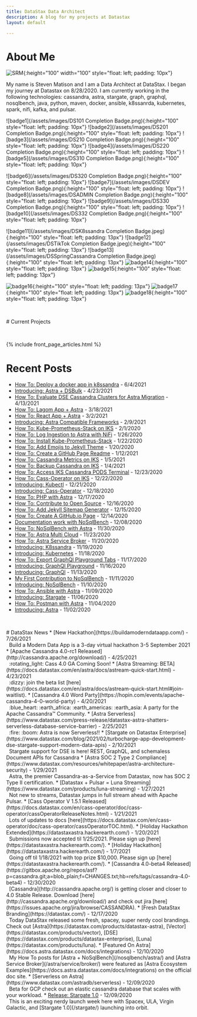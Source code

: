 ```yaml
---
title: DataStax Data Architect
description: A blog for my projects at Datastax
layout: default

---
```


# About Me

![SRM](/assets/images/SRM.png){:height="100" width="100" style="float: left; padding: 10px"}
 
My name is Steven Matison and I am a Data Architect at DataStax. I began my journey at Datastax on 8/28/2020. 
I am currently working in the following technologies: cassandra, astra, stargate, graph, graphql, nosqlbench, java, python, maven, docker, ansible, k8ssanrda, kubernetes, spark, nifi, kafka, and pulsar.

![badge1](/assets/images/DS101 Completion Badge.png){:height="100" style="float: left; padding: 10px"}
![badge2](/assets/images/DS201 Completion Badge.png){:height="100" style="float: left; padding: 10px"}
![badge3](/assets/images/DS210 Completion Badge.png){:height="100" style="float: left; padding: 10px"}
![badge4](/assets/images/DS220 Completion Badge.png){:height="100" style="float: left; padding: 10px"}
![badge5](/assets/images/DS310 Completion Badge.png){:height="100" style="float: left; padding: 10px"}

<div style="clear: both"></div>

![badge6](/assets/images/DS320 Completion Badge.png){:height="100" style="float: left; padding: 10px"}
![badge7](/assets/images/DSDEV Completion Badge.png){:height="100" style="float: left; padding: 10px"}
![badge8](/assets/images/DSADMIN Completion Badge.png){:height="100" style="float: left; padding: 10px"}
![badge9](/assets/images/DS330 Completion Badge.png){:height="100" style="float: left; padding: 10px"}
![badge10](/assets/images/DS332 Completion Badge.png){:height="100" style="float: left; padding: 10px"}

<div style="clear: both"></div>

![badge11](/assets/images/DSK8ssandra Completion Badge.jpeg){:height="100" style="float: left; padding: 13px"}
![badge12](/assets/images/DSTikTok Completion Badge.jpeg){:height="100" style="float: left; padding: 13px"}
![badge13](/assets/images/DSSpringCassandra Completion Badge.jpeg){:height="100" style="float: left; padding: 13px"}
![badge14](/assets/images/DSIntroToCassandra.png){:height="100" style="float: left; padding: 13px"}
![badge15](/assets/images/DSSqlToNoSql.png){:height="100" style="float: left; padding: 13px"}

<div style="clear: both"></div>

![badge16](/assets/images/DSIntroToNosql.png){:height="100" style="float: left; padding: 13px"}
![badge17](/assets/images/DSNetflixClone.png){:height="100" style="float: left; padding: 13px"}
![badge18](/assets/images/DSToDoApp.png){:height="100" style="float: left; padding: 13px"}

<div style="clear: both"></div>
<p>&nbsp;</p>
# Current Projects
<p>&nbsp;</p>
{% include front_page_articles.html %}

# Recent Posts
*	[How To: Deploy a docker app in k8ssandra](/k8ssandra/) - 6/4/2021
*	[Introducing: Astra + DSBulk](/astra/dsbulk/) - 4/23/2021 
*	[How To: Evaluate DSE Cassandra Clusters for Astra Migration](/astra/perseverance/) - 4/13/2021 
*	[How To: Lagom App + Astra](/astra/application/frameworks/lagom/) - 3/18/2021
*	[How To: React App + Astra](/astra/application/frameworks/react/) - 3/2/2021
* 	[Introducing: Astra Compatible Frameworks](/astra/application/frameworks/) - 2/9/2021
*	[How To: Kube-Prometheus-Stack on IKS](/kubernetes/cass-operator/iks/kube-prometheus-stack/) - 2/1/2020
*	[How To: Log Ingestion to Astra with NiFi](/astra/nifi/) - 1/26/2020
*	[How To: Install Kube-Prometheus-Stack](/kubernetes/cass-operator/kube-prometheus-stack/) - 1/22/2020
*   [How To: Add Emojis to Jekyll Theme](/blog/jekyll/jemoji/) - 1/20/2020
*	[How To: Create a GitHub Page Readme](/blog/github/page/readme/) - 1/12/2021
*	[How To: Cassandra Metrics on IKS](/kubernetes/cass-operator/iks/metrics/) - 1/5/2021
*	[How To: Backup Cassandra on IKS](/kubernetes/cass-operator/iks/backups/) - 1/4/2021
*	[How To: Access IKS Cassandra PODS Terminal](/kubernetes/cass-operator/iks/access/) - 12/23/2020
*	[How To: Cass-Operator on IKS](/kubernetes/cass-operator/iks/) - 12/22/2020
*	[Introducing: Kubectl](/kubernetes/kubectl/) - 12/21/2020
*	[Introducing: Cass-Operator](/kubernetes/cass-operator/) - 12/18/2020
*	[How To: PHP with Astra](/astra/drivers/php/) - 12/17/2020
*   <a href="/blog/contribute/opensource/">How To: Contribute to Open Source</a> - 12/16/2020
*   <a href="/blog/jekyll/sitemap/">How To: Add Jekyll Sitemap Generator</a> - 12/15/2020
*   <a href="/blog/create/github/page/">How To: Create A GitHub.io Page</a> - 12/14/2020
*   <a href="/nosqlbench/contribution/2/">Documentation work with NoSqlBench</a> - 12/08/2020
*	<a href="/nosqlbench/astra/">How To: NoSqlBench with Astra</a> - 11/30/2020
*	<a href="/astra/multi/cloud/">How To: Astra Multi Cloud</a> - 11/23/2020
*	<a href="/astra/service/broker/">How To: Astra Service Broker</a> - 11/20/2020
*	<a href="/k8ssandra/">Introducing: K8ssandra</a> - 11/19/2020
*   <a href="/kubernetes/">Introducing: Kubernetes</a> - 11/18/2020
*	<a href="/stargate/graphql/playground/day/1/">How To: Export GraphQl Playground Tabs</a> - 11/17/2020
*   <a href="/stargate/graphql/playground/">Introducing: GraphQl Playground</a> - 11/16/2020
*   <a href="/stargate/graphql/">Introducing: GraphQl</a> - 11/13/2020
*   <a href="/nosqlbench/contribution/1/">My First Contribution to NoSqlBench</a> - 11/11/2020
*   <a href="/nosqlbench/">Introducing: NoSqlBench</a> - 11/10/2020
*   <a href="/astra/ansible/">How To: Ansible with Astra</a> - 11/09/2020
*	<a href="/stargate/">Introducing: Stargate</a> - 11/06/2020
*   <a href="/astra/postman/">How To: Postman with Astra</a> - 11/04/2020
*	<a href="/astra/">Introducing: Astra</a> - 11/02/2020

<div style="clear: both"></div>
<p>&nbsp;</p>
# DataStax News
*	[New Hackathon](https://buildamoderndataapp.com/) - 7/26/2021
<br>&nbsp; Build a Modern Data App is a 3-day virtual hackathon 3-5 September 2021
*	[Apache Cassandra 4.0-rc1 Released](http://cassandra.apache.org/download/) - 4/25/2021
<br>&nbsp; :rotating_light: Cass 4.0 GA Coming Soon!
*	[Astra Streaming: BETA](https://docs.datastax.com/en/astra/docs/astream-quick-start.html) - 4/23/2021
<br>&nbsp; :dizzy: join the beta list [here](https://docs.datastax.com/en/astra/docs/astream-quick-start.html#join-waitlist).
*	[Cassandra 4.0 Word Party](https://hopin.com/events/apache-cassandra-4-0-world-party) - 4/20/2021
<br>&nbsp; :blue_heart: :earth_africa: :earth_americas: :earth_asia: A party for the Apache Cassandra™ Community.
*	[Astra Serverless](https://www.datastax.com/press-release/datastax-astra-shatters-serverless-database-service-barrier) - 2/25/2021
<br>&nbsp; :fire: :boom: Astra is now Serverless!!
*	[Stargate on Datastax Enterprise](https://www.datastax.com/blog/2021/02/turbocharge-app-development-dse-stargate-support-modern-data-apis) - 2/10/2021
<br>&nbsp; Stargate support for DSE is here! REST, GraphQL, and schemaless Document APIs for Cassandra
*	[Astra SOC 2 Type 2 Compliance](https://www.datastax.com/resources/whitepaper/astra-architecture-security) - 1/29/2021
<br>&nbsp; Astra, the premier Cassandra-as-a-Service from Datastax, now has SOC 2 Type II certification.
* 	[Datastax + Pulsar = Luna Streaming](https://www.datastax.com/products/luna-streaming) - 1/27/2021
<br>&nbsp; Not new to streams, Datastax jumps in full stream ahead with Apache Pulsar.
*	[Cass Operator V 1.5.1 Released](https://docs.datastax.com/en/cass-operator/doc/cass-operator/cassOperatorReleaseNotes.html) - 1/21/2021
<br>&nbsp; Lots of updates to docs [here](https://docs.datastax.com/en/cass-operator/doc/cass-operator/cassOperatorTOC.html).
*	[Holiday Hackathon Extended](https://datastaxastra.hackerearth.com/) - 1/20/2021
<br>&nbsp; Submissions now accepted til 1/25/2021.  Please sign up [here](https://datastaxastra.hackerearth.com/).
*	[Holiday Hackathon](https://datastaxastra.hackerearth.com/) - 1/7/2021
<br>&nbsp; Going off til 1/18/2021 with top prize $10,000.  Please sign up [here](https://datastaxastra.hackerearth.com/).
*	[Cassandra 4.0-beta4 Released](https://gitbox.apache.org/repos/asf?p=cassandra.git;a=blob_plain;f=CHANGES.txt;hb=refs/tags/cassandra-4.0-beta4) - 12/30/2020
<br>&nbsp; [Cassandra](http://cassandra.apache.org/) is getting closer and closer to 4.0 Stable Release.  Download [here](http://cassandra.apache.org/download/) and check out jira [here](https://issues.apache.org/jira/browse/CASSANDRA).  
*	[Fresh DataStax Branding](https://datastax.com/) - 12/17/2020
<br>&nbsp; Today DataStax released some fresh, spacey, super nerdy cool brandings. Check out [Astra](https://datastax.com/products/datastax-astra), [Vector](https://datastax.com/products/vector), [DSE](https://datastax.com/products/datastax-enterprise), [Luna](https://datastax.com/products/luna).
*   [Featured On Astra](https://docs.astra.datastax.com/docs/integrations) - 12/10/2020
<br>&nbsp; My How To posts for [Astra + NoSqlBench](/nosqlbench/astra/) and [Astra Service Broker](/astra/service/broker/) were featured as [Astra Ecosystem Examples](https://docs.astra.datastax.com/docs/integrations) on the official doc site.
*	[Serverless on Astra](https://www.datastax.com/astradb/serverless) - 12/09/2020
<br>&nbsp; Beta for GCP check out an elastic cassandra database that scales with your workload.
*   <a href="https://stargate.io/2020/12/09/announcing-stargate-10-ga-rest-graphql-schemaless-json-for-your-cassandra-development.html">Release: Stargate 1.0</a> - 12/09/2020
<br>&nbsp; This is an exciting nerdy launch week here with Spacex, ULA, Virgin Galactic, and [Stargate 1.0](/stargate/) launching into orbit.
